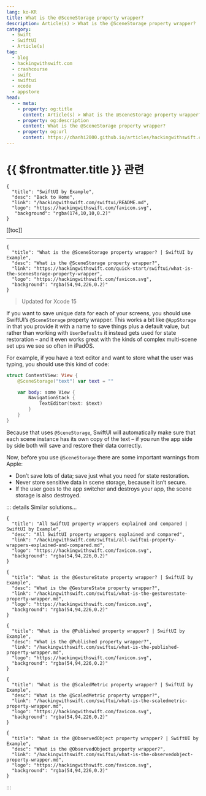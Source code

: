 ```yaml
---
lang: ko-KR
title: What is the @SceneStorage property wrapper?
description: Article(s) > What is the @SceneStorage property wrapper?
category:
  - Swift
  - SwiftUI
  - Article(s)
tag: 
  - blog
  - hackingwithswift.com
  - crashcourse
  - swift
  - swiftui
  - xcode
  - appstore
head:
  - - meta:
    - property: og:title
      content: Article(s) > What is the @SceneStorage property wrapper?
    - property: og:description
      content: What is the @SceneStorage property wrapper?
    - property: og:url
      content: https://chanhi2000.github.io/articles/hackingwithswift.com/swiftui/what-is-the-scenestorage-property-wrapper.html
---
```


# {{ $frontmatter.title }} 관련

```component VPCard
{
  "title": "SwiftUI by Example",
  "desc": "Back to Home",
  "link": "/hackingwithswift.com/swiftui/README.md",
  "logo": "https://hackingwithswift.com/favicon.svg",
   "background": "rgba(174,10,10,0.2)"
}
```

[[toc]]

---

```component VPCard
{
  "title": "What is the @SceneStorage property wrapper? | SwiftUI by Example",
  "desc": "What is the @SceneStorage property wrapper?",
  "link": "https://hackingwithswift.com/quick-start/swiftui/what-is-the-scenestorage-property-wrapper",
  "logo": "https://hackingwithswift.com/favicon.svg",
  "background": "rgba(54,94,226,0.2)"
}
```

> Updated for Xcode 15

If you want to save unique data for each of your screens, you should use SwiftUI’s `@SceneStorage` property wrapper. This works a bit like `@AppStorage` in that you provide it with a name to save things plus a default value, but rather than working with `UserDefaults` it instead gets used for state restoration – and it even works great with the kinds of complex multi-scene set ups we see so often in iPadOS.

For example, if you have a text editor and want to store what the user was typing, you should use this kind of code:

```swift
struct ContentView: View {
    @SceneStorage("text") var text = ""

    var body: some View {
        NavigationStack {
            TextEditor(text: $text)
        }
    }
}
```

Because that uses `@SceneStorage`, SwiftUI will automatically make sure that each scene instance has its own copy of the text – if you run the app side by side both will save and restore their data correctly.

Now, before you use `@SceneStorage` there are some important warnings from Apple:

- Don’t save lots of data; save just what you need for state restoration.
- Never store sensitive data in scene storage, because it isn’t secure.
- If the user goes to the app switcher and destroys your app, the scene storage is also destroyed.

::: details Similar solutions…

```component VPCard
{
  "title": "All SwiftUI property wrappers explained and compared | SwiftUI by Example",
  "desc": "All SwiftUI property wrappers explained and compared",
  "link": "/hackingwithswift.com/swiftui/all-swiftui-property-wrappers-explained-and-compared.md",
  "logo": "https://hackingwithswift.com/favicon.svg",
  "background": "rgba(54,94,226,0.2)"
}
```

```component VPCard
{
  "title": "What is the @GestureState property wrapper? | SwiftUI by Example",
  "desc": "What is the @GestureState property wrapper?",
  "link": "/hackingwithswift.com/swiftui/what-is-the-gesturestate-property-wrapper.md",
  "logo": "https://hackingwithswift.com/favicon.svg",
  "background": "rgba(54,94,226,0.2)"
}
```

```component VPCard
{
  "title": "What is the @Published property wrapper? | SwiftUI by Example",
  "desc": "What is the @Published property wrapper?",
  "link": "/hackingwithswift.com/swiftui/what-is-the-published-property-wrapper.md",
  "logo": "https://hackingwithswift.com/favicon.svg",
  "background": "rgba(54,94,226,0.2)"
}
```

```component VPCard
{
  "title": "What is the @ScaledMetric property wrapper? | SwiftUI by Example",
  "desc": "What is the @ScaledMetric property wrapper?",
  "link": "/hackingwithswift.com/swiftui/what-is-the-scaledmetric-property-wrapper.md",
  "logo": "https://hackingwithswift.com/favicon.svg",
  "background": "rgba(54,94,226,0.2)"
}
```

```component VPCard
{
  "title": "What is the @ObservedObject property wrapper? | SwiftUI by Example",
  "desc": "What is the @ObservedObject property wrapper?",
  "link": "/hackingwithswift.com/swiftui/what-is-the-observedobject-property-wrapper.md",
  "logo": "https://hackingwithswift.com/favicon.svg",
  "background": "rgba(54,94,226,0.2)"
}
```

:::

